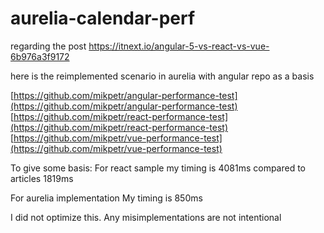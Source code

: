 # aurelia-calendar-perf

regarding the post 
https://itnext.io/angular-5-vs-react-vs-vue-6b976a3f9172

here is the reimplemented scenario in aurelia
with angular repo as a basis

[https://github.com/mikpetr/angular-performance-test](https://github.com/mikpetr/angular-performance-test)
[https://github.com/mikpetr/react-performance-test](https://github.com/mikpetr/react-performance-test)
[https://github.com/mikpetr/vue-performance-test](https://github.com/mikpetr/vue-performance-test)



To give some basis:
For react sample my timing is 4081ms compared to articles 1819ms

For aurelia implementation
My timing is 850ms


I did not optimize this.
Any misimplementations are not intentional

